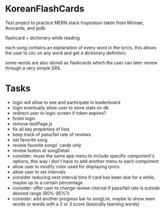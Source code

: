 # KoreanFlashCards
Test project to practice MERN stack
Inspiration taken from Mirinae, Avocards, and jpdb


flashcard + dictionary while reading

each song contains an explanation of every word in the lyrics.
this allows the user to clic on any word and get a dictionary definition.

some words are also stored as flashcards which the user can later review through a very simple SRS.



# Tasks
<ul>
<li>login will allow to see and participate in leaderboard</li>
<li>login eventually allow user to store stats on db</li>


<li>redirect user to login screen if token expires?</li>
<li>finish login</li>
<li>remove testPage.js</li>
<li>fix all key properties of lists</li>
<li>keep track of pass/fail rate of reviews</li>
<li>set favorite song</li>
<li>review favorite songs' cards only</li>
<li>review button at songDetail</li>
<li>consider: reuse the same app menu to include specific component's options, this way i don't have to add another menu to each component</li>


<li>allow user to modify color used for displaying lyrics</li>
<li>allow user to set intervals</li>
<li>consider reducing next interval time if card has been due for a while, maybe up to a certain percentage</li>
<li>consider: offer user to change review interval if pass/fail rate is outside desired range (80%-95%?)</li>
<li>consider: add another progress bar to songList, maybe to show seen words or words with a 2 or 3 score (basically learning words)</li>
</ul>
